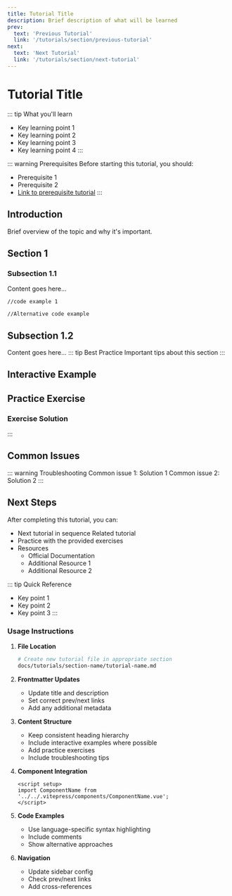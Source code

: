 ```yaml
---
title: Tutorial Title
description: Brief description of what will be learned
prev:
  text: 'Previous Tutorial'
  link: '/tutorials/section/previous-tutorial'
next:
  text: 'Next Tutorial'
  link: '/tutorials/section/next-tutorial'
---
```


# Tutorial Title

::: tip What you'll learn

- Key learning point 1
- Key learning point 2
- Key learning point 3
- Key learning point 4
  :::

::: warning Prerequisites
Before starting this tutorial, you should:

- Prerequisite 1
- Prerequisite 2
- [Link to prerequisite tutorial](/tutorials/section/prerequisite)
  :::

## Introduction

Brief overview of the topic and why it's important.

## Section 1

### Subsection 1.1

Content goes here...

```code-group
//code example 1

//Alternative code example
```

## Subsection 1.2

Content goes here...
::: tip Best Practice
Important tips about this section
:::

## Interactive Example

<ComponentName />

## Practice Exercise

### Exercise Solution

:::

## Common Issues

::: warning Troubleshooting
Common issue 1: Solution 1
Common issue 2: Solution 2
:::

## Next Steps

After completing this tutorial, you can:

- Next tutorial in sequence
  Related tutorial
- Practice with the provided exercises
- Resources
  - Official Documentation
  - Additional Resource 1
  - Additional Resource 2

::: tip Quick Reference

- Key point 1
- Key point 2
- Key point 3
  :::

### Usage Instructions

1. **File Location**

   ```bash
   # Create new tutorial file in appropriate section
   docs/tutorials/section-name/tutorial-name.md
   ```

2. **Frontmatter Updates**

   - Update title and description
   - Set correct prev/next links
   - Add any additional metadata

3. **Content Structure**

   - Keep consistent heading hierarchy
   - Include interactive examples where possible
   - Add practice exercises
   - Include troubleshooting tips

4. **Component Integration**

   ```vue
   <script setup>
   import ComponentName from '../../.vitepress/components/ComponentName.vue';
   </script>
   ```

5. **Code Examples**

   - Use language-specific syntax highlighting
   - Include comments
   - Show alternative approaches

6. **Navigation**
   - Update sidebar config
   - Check prev/next links
   - Add cross-references

